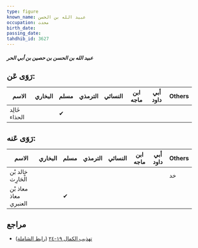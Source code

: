 ```yaml
---
type: figure
known_name: عبيد الله بن الحسن
occupation: محدث
birth_date:
passing_date:
tahdhib_id: 3627
---
```

##### عبيد الله بن الحسن بن حصين بن أبي الحر

## رَوَى عَن:
| الاسم         | البخاري | مسلم | الترمذي | النسائي | ابن ماجه | أبي داود | Others |
| ------------- | ------- | ---- | ------- | ------- | -------- | -------- | ------ |
| خَالِد الحذاء |         | ✔    |         |         |          |          |        |
## رَوَى عَنه:
| الاسم                 | البخاري | مسلم | الترمذي | النسائي | ابن ماجه | أبي داود | Others |
| --------------------- | ------- | ---- | ------- | ------- | -------- | -------- | ------ |
| خالد بْن الْحَارِث    |         |      |         |         |          |          | خد     |
| معاذ بْن معاذ العنبري |         | ✔    |         |         |          |          |        |
## مراجع
- [تهذيب الكمال ١٩-٢٤](obsidian://open?vault=Tahdhib-al-Kamal&file=Figures/٣٦٢٧-عبيد%20الله%20بن%20الحسن%20بن%20حصين%20بن%20أبي%20الحر) ([رابط الشاملة](https://shamela.ws/book/3722/9598))